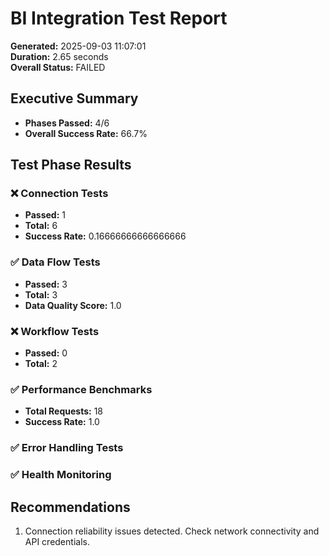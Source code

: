 # BI Integration Test Report
        
**Generated:** 2025-09-03 11:07:01  
**Duration:** 2.65 seconds  
**Overall Status:** FAILED  

## Executive Summary

- **Phases Passed:** 4/6
- **Overall Success Rate:** 66.7%

## Test Phase Results

### ❌ Connection Tests
- **Passed:** 1
- **Total:** 6
- **Success Rate:** 0.16666666666666666

### ✅ Data Flow Tests
- **Passed:** 3
- **Total:** 3
- **Data Quality Score:** 1.0

### ❌ Workflow Tests
- **Passed:** 0
- **Total:** 2

### ✅ Performance Benchmarks
- **Total Requests:** 18
- **Success Rate:** 1.0

### ✅ Error Handling Tests

### ✅ Health Monitoring

## Recommendations

1. Connection reliability issues detected. Check network connectivity and API credentials.

